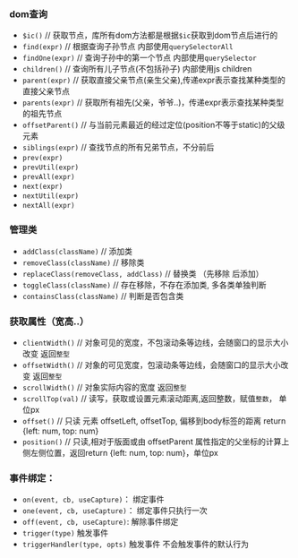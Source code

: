 ### dom查询
* `$ic()`  // 获取节点，库所有dom方法都是根据`$ic`获取到dom节点后进行的
* `find(expr)`     //  根据查询子孙节点 内部使用`querySelectorAll`
* `findOne(expr)`  // 查询子孙中的第一个节点 内部使用`querySelector`
* `children()`     // 查询所有儿子节点(不包括孙子) 内部使用js children
* `parent(expr)`   // 获取直接父亲节点(亲生父亲),传递expr表示查找某种类型的直接父亲节点
* `parents(expr)`  // 获取所有祖先(父亲，爷爷..)，传递expr表示查找某种类型的祖先节点
* `offsetParent()` // 与当前元素最近的经过定位(position不等于static)的父级元素
* `siblings(expr)` // 查找节点的所有兄弟节点，不分前后
* `prev(expr)`
* `prevUtil(expr)`
* `prevAll(expr)`
* `next(expr)`
* `nextUtil(expr)`
* `nextAll(expr)`

### 管理类
* `addClass(className)`  // 添加类
* `removeClass(className)` // 移除类
* `replaceClass(removeClass, addClass)` // 替换类 （先移除 后添加）
* `toggleClass(className)` // 存在移除，不存在添加类, 多各类单独判断
* `containsClass(className)` // 判断是否包含类

### 获取属性（宽高..）
* `clientWidth()` // 对象可见的宽度，不包滚动条等边线，会随窗口的显示大小改变 返回`整型`
* `offsetWidth()` // 对象的可见宽度，包滚动条等边线，会随窗口的显示大小改变 返回`整型`
* `scrollWidth()` // 对象实际内容的宽度 返回`整型`
* `scrollTop(val)`   // 读写，获取或设置元素滚动距离,返回整数，赋值`整数`， 单位px
* `offset()`         // 只读 元素 offsetLeft, offsetTop, 偏移到body标签的距离 return {left: num, top: num}
* `position()`      // 只读,相对于版面或由 offsetParent 属性指定的父坐标的计算上侧左侧位置，返回return {left: num, top: num}，单位px

### 事件绑定：
* `on(event, cb, useCapture)`：  绑定事件
* `one(event, cb, useCapture)`： 绑定事件只执行一次
* `off(event, cb, useCapture)`:  解除事件绑定
* `trigger(type)` 触发事件
*  `triggerHandler(type, opts)` 触发事件 不会触发事件的默认行为
